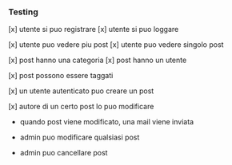 ### Testing


[x] utente si puo registrare
[x] utente si puo loggare

[x] utente puo vedere piu post
[x] utente puo vedere singolo post

[x] post hanno una categoria
[x] post hanno un utente

[x] post possono essere taggati

[x] un utente autenticato puo creare un post

[x] autore di un certo post lo puo modificare

- quando post viene modificato, una mail viene inviata

- admin puo modificare qualsiasi post
- admin puo cancellare post
